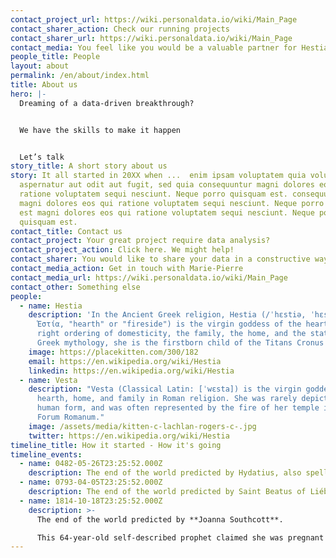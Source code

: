 ```yaml
---
contact_project_url: https://wiki.personaldata.io/wiki/Main_Page
contact_sharer_action: Check our running projects
contact_sharer_url: https://wiki.personaldata.io/wiki/Main_Page
contact_media: You feel like you would be a valuable partner for HestiaLabs?
people_title: People
layout: about
permalink: /en/about/index.html
title: About us
hero: |-
  Dreaming of a data-driven breakthrough?


  We have the skills to make it happen


  Let’s talk
story_title: A short story about us
story: It all started in 20XX when ...  enim ipsam voluptatem quia voluptas sit
  aspernatur aut odit aut fugit, sed quia consequuntur magni dolores eos qui
  ratione voluptatem sequi nesciunt. Neque porro quisquam est. consequuntur
  magni dolores eos qui ratione voluptatem sequi nesciunt. Neque porro quisquam
  est magni dolores eos qui ratione voluptatem sequi nesciunt. Neque porro
  quisquam est.
contact_title: Contact us
contact_project: Your great project require data analysis?
contact_project_action: Click here. We might help!
contact_sharer: You would like to share your data in a constructive way (without being cheated)
contact_media_action: Get in touch with Marie-Pierre
contact_media_url: https://wiki.personaldata.io/wiki/Main_Page
contact_other: Something else
people:
  - name: Hestia
    description: 'In the Ancient Greek religion, Hestia (/ˈhɛstiə, ˈhɛstʃə/; Greek:
      Ἑστία, "hearth" or "fireside") is the virgin goddess of the hearth, the
      right ordering of domesticity, the family, the home, and the state. In
      Greek mythology, she is the firstborn child of the Titans Cronus and Rhea'
    image: https://placekitten.com/300/182
    email: https://en.wikipedia.org/wiki/Hestia
    linkedin: https://en.wikipedia.org/wiki/Hestia
  - name: Vesta
    description: "Vesta (Classical Latin: [ˈwɛsta]) is the virgin goddess of the
      hearth, home, and family in Roman religion. She was rarely depicted in
      human form, and was often represented by the fire of her temple in the
      Forum Romanum."
    image: /assets/media/kitten-c-lachlan-rogers-c-.jpg
    twitter: https://en.wikipedia.org/wiki/Hestia
timeline_title: How it started - How it's going
timeline_events:
  - name: 0482-05-26T23:25:52.000Z
    description: The end of the world predicted by Hydatius, also spelled Idacius
  - name: 0793-04-05T23:25:52.000Z
    description: The end of the world predicted by Saint Beatus of Liébana
  - name: 1814-10-18T23:25:52.000Z
    description: >-
      The end of the world predicted by **Joanna Southcott**. 

      This 64-year-old self-described prophet claimed she was pregnant with the Christ child, and that he would be born on October 19, 1814. She died later that year having not delivered a child, and an autopsy proved she had not been pregnant.
---
```

